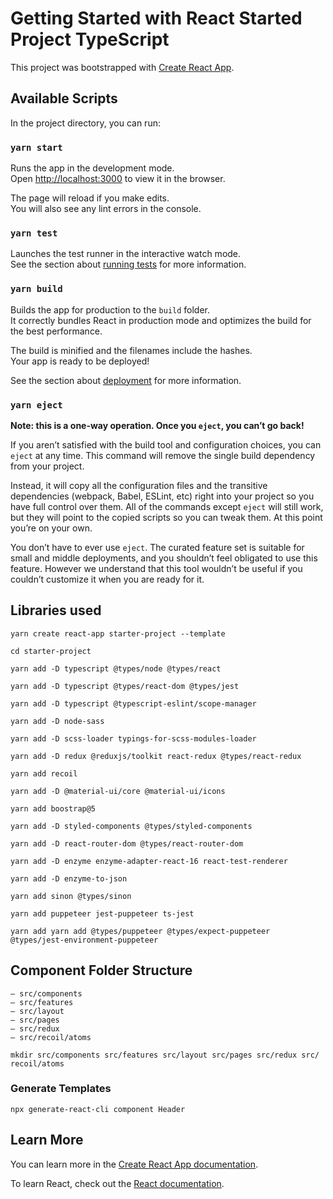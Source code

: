 # Getting Started with React Started Project TypeScript

This project was bootstrapped with [Create React App](https://github.com/facebook/create-react-app).

## Available Scripts

In the project directory, you can run:

### `yarn start`

Runs the app in the development mode.\
Open [http://localhost:3000](http://localhost:3000) to view it in the browser.

The page will reload if you make edits.\
You will also see any lint errors in the console.

### `yarn test`

Launches the test runner in the interactive watch mode.\
See the section about [running tests](https://facebook.github.io/create-react-app/docs/running-tests) for more information.

### `yarn build`

Builds the app for production to the `build` folder.\
It correctly bundles React in production mode and optimizes the build for the best performance.

The build is minified and the filenames include the hashes.\
Your app is ready to be deployed!

See the section about [deployment](https://facebook.github.io/create-react-app/docs/deployment) for more information.

### `yarn eject`

**Note: this is a one-way operation. Once you `eject`, you can’t go back!**

If you aren’t satisfied with the build tool and configuration choices, you can `eject` at any time. This command will remove the single build dependency from your project.

Instead, it will copy all the configuration files and the transitive dependencies (webpack, Babel, ESLint, etc) right into your project so you have full control over them. All of the commands except `eject` will still work, but they will point to the copied scripts so you can tweak them. At this point you’re on your own.

You don’t have to ever use `eject`. The curated feature set is suitable for small and middle deployments, and you shouldn’t feel obligated to use this feature. However we understand that this tool wouldn’t be useful if you couldn’t customize it when you are ready for it.

## Libraries used

```shell
yarn create react-app starter-project --template

cd starter-project

yarn add -D typescript @types/node @types/react 

yarn add -D typescript @types/react-dom @types/jest 

yarn add -D typescript @typescript-eslint/scope-manager

yarn add -D node-sass

yarn add -D scss-loader typings-for-scss-modules-loader

yarn add -D redux @reduxjs/toolkit react-redux @types/react-redux

yarn add recoil

yarn add -D @material-ui/core @material-ui/icons

yarn add boostrap@5

yarn add -D styled-components @types/styled-components

yarn add -D react-router-dom @types/react-router-dom

yarn add -D enzyme enzyme-adapter-react-16 react-test-renderer

yarn add -D enzyme-to-json

yarn add sinon @types/sinon

yarn add puppeteer jest-puppeteer ts-jest

yarn add yarn add @types/puppeteer @types/expect-puppeteer @types/jest-environment-puppeteer

```

## Component Folder Structure


```
– src/components 
– src/features
– src/layout
– src/pages
– src/redux
– src/recoil/atoms
```

```shell
mkdir src/components src/features src/layout src/pages src/redux src/
recoil/atoms
```

### Generate Templates

```shell
npx generate-react-cli component Header
```

## Learn More

You can learn more in the [Create React App documentation](https://facebook.github.io/create-react-app/docs/getting-started).

To learn React, check out the [React documentation](https://reactjs.org/).
